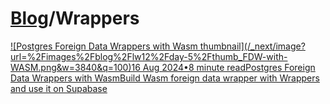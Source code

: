 # [Blog](/blog)/Wrappers

[![Postgres Foreign Data Wrappers with Wasm
thumbnail](/_next/image?url=%2Fimages%2Fblog%2Flw12%2Fday-5%2Fthumb_FDW-with-
WASM.png&w=3840&q=100)16 Aug 2024•8 minute readPostgres Foreign Data Wrappers
with WasmBuild Wasm foreign data wrapper with Wrappers and use it on
Supabase](/blog/postgres-foreign-data-wrappers-with-wasm)

